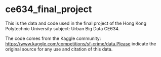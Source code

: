 # ce634_final_project

This is the data and code used in the final project of the Hong Kong Polytechnic University subject: Urban Big Data CE634.

The code comes from the Kaggle community: https://www.kaggle.com/competitions/sf-crime/data.Please indicate the original source for any use and citation of this data.
